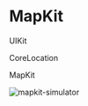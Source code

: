 # MapKit 

UIKit

CoreLocation

MapKit

![mapkit-simulator](https://user-images.githubusercontent.com/50370915/167252780-dab77e1a-d9d6-49f4-a1bf-9ed1cce9440f.png)
